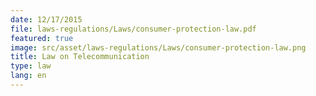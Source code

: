 ```yaml
---
date: 12/17/2015
file: laws-regulations/Laws/consumer-protection-law.pdf
featured: true
image: src/asset/laws-regulations/Laws/consumer-protection-law.png
title: Law on Telecommunication
type: law
lang: en
---
```

